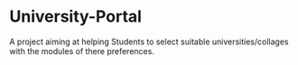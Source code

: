 # University-Portal
A project aiming at helping Students to select suitable universities/collages with the modules of there preferences.
